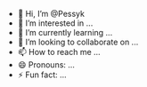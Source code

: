 - 👋 Hi, I’m @Pessyk
- 👀 I’m interested in ...
- 🌱 I’m currently learning ...
- 💞️ I’m looking to collaborate on ...
- 📫 How to reach me ...
- 😄 Pronouns: ...
- ⚡ Fun fact: ...

<!---
Pessyk/Pessyk is a ✨ special ✨ repository because its `README.md` (this file) appears on your GitHub profile.
You can click the Preview link to take a look at your changes.
--->
